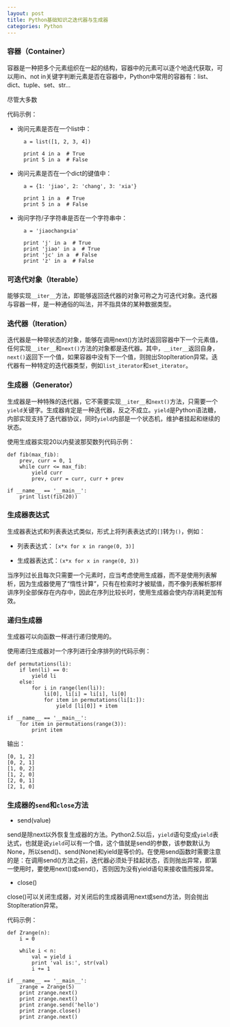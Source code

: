 ```yaml
---
layout: post
title: Python基础知识之迭代器与生成器
categories: Python
---
```


### 容器（Container） ###

容器是一种把多个元素组织在一起的结构，容器中的元素可以逐个地迭代获取，可以用in、not in关键字判断元素是否在容器中，Python中常用的容器有：list、dict、tuple、set、str...

尽管大多数

代码示例：

- 询问元素是否在一个list中：

	    a = list([1, 2, 3, 4])
	
	    print 4 in a  # True
	    print 5 in a  # False

- 询问元素是否在一个dict的键值中：

		a = {1: 'jiao', 2: 'chang', 3: 'xia'}
		
		print 1 in a  # True
		print 5 in a  # False

- 询问字符/子字符串是否在一个字符串中：

	    a = 'jiaochangxia'
	
	    print 'j' in a  # True
	    print 'jiao' in a  # True
	    print 'jc' in a  # False
	    print 'z' in a  # False

### 可迭代对象（Iterable） ###

能够实现```__iter__```方法，即能够返回迭代器的对象可称之为可迭代对象。迭代器与容器一样，是一种通俗的叫法，并不指具体的某种数据类型。

### 迭代器（Iteration） ###

迭代器是一种带状态的对象，能够在调用next()方法时返回容器中下一个元素值，任何实现```__iter__```和```next()```方法的对象都是迭代器。其中，```__iter__```返回自身，```next()```返回下一个值，如果容器中没有下一个值，则抛出StopIteration异常。迭代器有一种特定的迭代器类型，例如```list_iterator```和```set_iterator```。

### 生成器（Generator） ###

生成器是一种特殊的迭代器，它不需要实现```__iter__```和```next()```方法，只需要一个```yield```关键字。生成器肯定是一种迭代器，反之不成立。```yield```是Python语法糖，内部实现支持了迭代器协议，同时```yield```内部是一个状态机，维护者挂起和继续的状态。

使用生成器实现20以内斐波那契数列代码示例：

	def fib(max_fib):
	    prev, curr = 0, 1
	    while curr <= max_fib:
	        yield curr
	        prev, curr = curr, curr + prev
	
	if __name__ == '__main__':
	    print list(fib(20))

### 生成器表达式 ###

生成器表达式和列表表达式类似，形式上将列表表达式的```[]```转为```()```，例如：

- 列表表达式： ```[x*x for x in range(0, 3)]```

- 生成器表达式：```(x*x for x in range(0, 3))```

当序列过长且每次只需要一个元素时，应当考虑使用生成器，而不是使用列表解析，因为生成器使用了“惰性计算”，只有在检索时才被赋值，而不像列表解析那样讲序列全部保存在内存中，因此在序列比较长时，使用生成器会使内存消耗更加有效。

### 递归生成器 ###

生成器可以向函数一样进行递归使用的。

使用递归生成器对一个序列进行全序排列的代码示例：

	def permutations(li):
	    if len(li) == 0:
	        yield li
	    else:
	        for i in range(len(li)):
	            li[0], li[i] = li[i], li[0]
	            for item in permutations(li[1:]):
	                yield [li[0]] + item
	
	if __name__ == '__main__':
	    for item in permutations(range(3)):
	        print item

输出：

	[0, 1, 2]
	[0, 2, 1]
	[1, 0, 2]
	[1, 2, 0]
	[2, 0, 1]
	[2, 1, 0]

### 生成器的```send```和```close```方法 ###

- send(value)

send是除next以外恢复生成器的方法。Python2.5以后，```yield```语句变成```yield```表达式，也就是说```yield```可以有一个值，这个值就是send的参数，该参数默认为None，所以send()、send(None)和yield是等价的。在使用send函数时需要注意的是：在调用send()方法之前，迭代器必须处于挂起状态，否则抛出异常，即第一使用时，要使用next()或send()，否则因为没有yield语句来接收值而报异常。

- close()

close()可以关闭生成器，对关闭后的生成器调用next或send方法，则会抛出StopIteration异常。

代码示例：

	def Zrange(n):
	    i = 0
	
	    while i < n:
	        val = yield i
	        print 'val is:', str(val)
	        i += 1
	
	if __name__ == '__main__':
	    zrange = Zrange(5)
	    print zrange.next()
	    print zrange.next()
	    print zrange.send('hello')
	    print zrange.close()
	    print zrange.next()